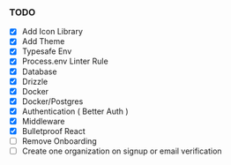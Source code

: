 ### TODO

- [x] Add Icon Library
- [x] Add Theme
- [x] Typesafe Env
- [x] Process.env Linter Rule
- [x] Database
- [x] Drizzle
- [x] Docker
- [x] Docker/Postgres
- [x] Authentication ( Better Auth )
- [x] Middleware
- [x] Bulletproof React
- [ ] Remove Onboarding
- [ ] Create one organization on signup or email verification
